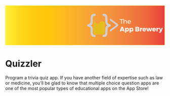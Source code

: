 
![App Brewery Banner](Quizzler-iOS13/Documentation/AppBreweryBanner.png)

#  Quizzler

Program a trivia quiz app. If you have another field of expertise such as law or medicine, you’ll be glad to know that multiple choice question apps are one of the most popular types of educational apps on the App Store! 

